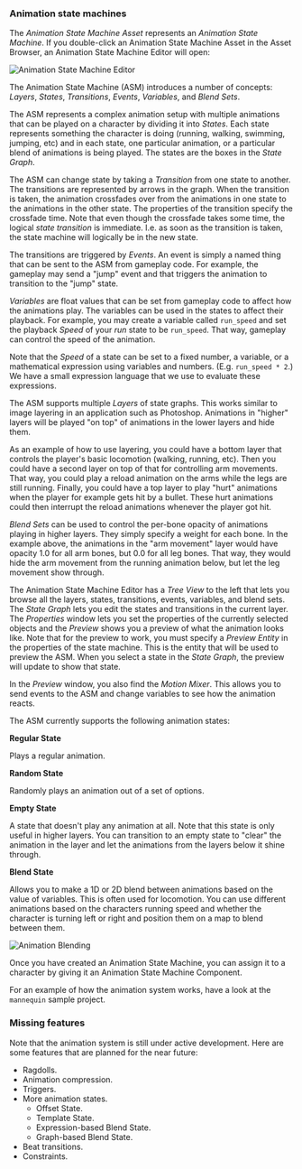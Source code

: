### Animation state machines

The *Animation State Machine Asset* represents an *Animation State Machine*. If you double-click an
Animation State Machine Asset in the Asset Browser, an Animation State Machine Editor will open:

![Animation State Machine Editor](https://www.dropbox.com/s/fdte16tqekqhev6/asm-editor.png?dl=1)

The Animation State Machine (ASM) introduces a number of concepts: *Layers*, *States*,
*Transitions*, *Events*, *Variables*, and *Blend Sets*.

The ASM represents a complex animation setup with multiple animations that can be played on a
character by dividing it into *States*. Each state represents something the character is doing
(running, walking, swimming, jumping, etc) and in each state, one particular animation, or a
particular blend of animations is being played. The states are the boxes in the *State Graph*.

The ASM can change state by taking a *Transition* from one state to another. The transitions are
represented by arrows in the graph. When the transition is taken, the animation crossfades over from
the animations in one state to the animations in the other state. The properties of the transition
specify the crossfade time. Note that even though the crossfade takes some time, the logical *state
transition* is immediate. I.e. as soon as the transition is taken, the state machine will logically
be in the new state.

The transitions are triggered by *Events*. An event is simply a named thing that can be sent to the
ASM from gameplay code. For example, the gameplay may send a "jump" event and that triggers the
animation to transition to the "jump" state.

*Variables* are float values that can be set from gameplay code to affect how the animations play.
The variables can be used in the states to affect their playback. For example, you may create a
variable called `run_speed` and set the playback *Speed* of your *run* state to be `run_speed`.
That way, gameplay can control the speed of the animation.

Note that the *Speed* of a state can be set to a fixed number, a variable, or a mathematical
expression using variables and numbers. (E.g. `run_speed * 2`.) We have a small expression language
that we use to evaluate these expressions.

The ASM supports multiple *Layers* of state graphs. This works similar to image layering in an
application such as Photoshop. Animations in "higher" layers will be played "on top" of animations
in the lower layers and hide them.

As an example of how to use layering, you could have a bottom layer that controls the player's basic
locomotion (walking, running, etc). Then you could have a second layer on top of that for
controlling arm movements. That way, you could play a reload animation on the arms while the legs
are still running. Finally, you could have a top layer to play "hurt" animations when the player for
example gets hit by a bullet. These hurt animations could then interrupt the reload animations
whenever the player got hit.

*Blend Sets* can be used to control the per-bone opacity of animations playing in higher layers.
They simply specify a weight for each bone. In the example above, the animations in the "arm
movement" layer would have opacity 1.0 for all arm bones, but 0.0 for all leg bones. That way, they
would hide the arm movement from the running animation below, but let the leg movement show through.

The Animation State Machine Editor has a *Tree View* to the left that lets you browse all the
layers, states, transitions, events, variables, and blend sets. The *State Graph* lets you edit the
states and transitions in the current layer. The *Properties* window lets you set the properties of
the currently selected objects and the *Preview* shows you a preview of what the animation looks
like. Note that for the preview to work, you must specify a *Preview Entity* in the properties of
the state machine. This is the entity that will be used to preview the ASM. When you select a state
in the *State Graph*, the preview will update to show that state.

In the *Preview* window, you also find the *Motion Mixer*. This allows you to send events to the ASM
and change variables to see how the animation reacts.

The ASM currently supports the following animation states:

**Regular State**

Plays a regular animation.

**Random State**

Randomly plays an animation out of a set of options.

**Empty State**

A state that doesn't play any animation at all. Note that this state is only useful in higher layers.
You can transition to an empty state to "clear" the animation in the layer and let the animations from
the layers below it shine through.

**Blend State**

Allows you to make a 1D or 2D blend between animations based on the value of variables. This is often
used for locomotion. You can use different animations based on the characters running speed and whether
the character is turning left or right and position them on a map to blend between them.

![Animation Blending](https://www.dropbox.com/s/p9yc7qyoaml4l70/animation-blending.png?dl=1)

Once you have created an Animation State Machine, you can assign it to a character by giving it an
Animation State Machine Component.

For an example of how the animation system works, have a look at the `mannequin` sample project.

### Missing features

Note that the animation system is still under active development. Here are some features that are
planned for the near future:

* Ragdolls.
* Animation compression.
* Triggers.
* More animation states.
  * Offset State.
  * Template State.
  * Expression-based Blend State.
  * Graph-based Blend State.
* Beat transitions.
* Constraints.
